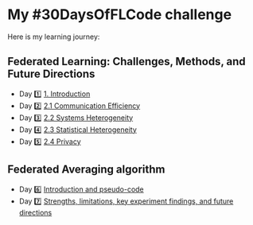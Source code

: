 # My #30DaysOfFLCode challenge

Here is my learning journey:
## Federated Learning: Challenges, Methods, and Future Directions
- Day 1️⃣ [1. Introduction](day1/day1.md)
- Day 2️⃣ [2.1 Communication Efficiency](day2/day2.md)
- Day 3️⃣ [2.2 Systems Heterogeneity](day3/day3.md)
- Day 4️⃣ [2.3 Statistical Heterogeneity](day4/day4.md)
- Day 5️⃣ [2.4 Privacy](day5/day5.md)

## Federated Averaging algorithm
- Day 6️⃣ [Introduction and pseudo-code](day6/day6.md)
- Day 7️⃣ [Strengths, limitations, key experiment findings, and future directions](day7/day7.md)

